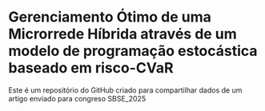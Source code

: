 # Gerenciamento Ótimo de uma Microrrede Híbrida através de um modelo de programação estocástica baseado em risco-CVaR

Este é um repositório do GitHub criado para compartilhar dados de um artigo enviado para congreso SBSE_2025
